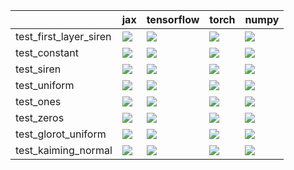 |                        | jax                                                                                                                                                                                    | tensorflow                                                                                                                                                                             | torch                                                                                                                                                                                  | numpy                                                                                                                                                                                  |
|:-----------------------|:---------------------------------------------------------------------------------------------------------------------------------------------------------------------------------------|:---------------------------------------------------------------------------------------------------------------------------------------------------------------------------------------|:---------------------------------------------------------------------------------------------------------------------------------------------------------------------------------------|:---------------------------------------------------------------------------------------------------------------------------------------------------------------------------------------|
| test_first_layer_siren | <a href="https://github.com/unifyai/ivy/actions/runs/3761609803/jobs/6393525903" rel="noopener noreferrer" target="_blank"><img src=https://img.shields.io/badge/-success-success></a> | <a href="https://github.com/unifyai/ivy/actions/runs/3770980987/jobs/6411137745" rel="noopener noreferrer" target="_blank"><img src=https://img.shields.io/badge/-success-success></a> | <a href="https://github.com/unifyai/ivy/actions/runs/3770980987/jobs/6411138571" rel="noopener noreferrer" target="_blank"><img src=https://img.shields.io/badge/-success-success></a> | <a href="https://github.com/unifyai/ivy/actions/runs/3770980987/jobs/6411139186" rel="noopener noreferrer" target="_blank"><img src=https://img.shields.io/badge/-success-success></a> |
| test_constant          | <a href="https://github.com/unifyai/ivy/actions/runs/3770980987/jobs/6411138455" rel="noopener noreferrer" target="_blank"><img src=https://img.shields.io/badge/-success-success></a> | <a href="https://github.com/unifyai/ivy/actions/runs/3770980987/jobs/6411138172" rel="noopener noreferrer" target="_blank"><img src=https://img.shields.io/badge/-success-success></a> | <a href="https://github.com/unifyai/ivy/actions/runs/3767837537/jobs/6405751842" rel="noopener noreferrer" target="_blank"><img src=https://img.shields.io/badge/-success-success></a> | <a href="https://github.com/unifyai/ivy/actions/runs/3738985881/jobs/6345732355" rel="noopener noreferrer" target="_blank"><img src=https://img.shields.io/badge/-success-success></a> |
| test_siren             | <a href="https://github.com/unifyai/ivy/actions/runs/3770980987/jobs/6411138699" rel="noopener noreferrer" target="_blank"><img src=https://img.shields.io/badge/-success-success></a> | <a href="https://github.com/unifyai/ivy/actions/runs/3770980987/jobs/6411138939" rel="noopener noreferrer" target="_blank"><img src=https://img.shields.io/badge/-success-success></a> | <a href="https://github.com/unifyai/ivy/actions/runs/3754502096/jobs/6378783981" rel="noopener noreferrer" target="_blank"><img src=https://img.shields.io/badge/-success-success></a> | <a href="https://github.com/unifyai/ivy/actions/runs/3751506506/jobs/6372565210" rel="noopener noreferrer" target="_blank"><img src=https://img.shields.io/badge/-success-success></a> |
| test_uniform           | <a href="https://github.com/unifyai/ivy/actions/runs/3747315651/jobs/6363422684" rel="noopener noreferrer" target="_blank"><img src=https://img.shields.io/badge/-success-success></a> | <a href="https://github.com/unifyai/ivy/actions/runs/3738985881/jobs/6345718292" rel="noopener noreferrer" target="_blank"><img src=https://img.shields.io/badge/-success-success></a> | <a href="null" rel="noopener noreferrer" target="_blank"><img src=https://img.shields.io/badge/-success-success></a>                                                                   | <a href="https://github.com/unifyai/ivy/actions/runs/3602947825" rel="noopener noreferrer" target="_blank"><img src=https://img.shields.io/badge/-success-success></a>                 |
| test_ones              | <a href="https://github.com/unifyai/ivy/actions/runs/3711273694/jobs/6291536126" rel="noopener noreferrer" target="_blank"><img src=https://img.shields.io/badge/-success-success></a> | <a href="https://github.com/unifyai/ivy/actions/runs/3711273694/jobs/6291545008" rel="noopener noreferrer" target="_blank"><img src=https://img.shields.io/badge/-success-success></a> | <a href="https://github.com/unifyai/ivy/actions/runs/3738985881/jobs/6345734471" rel="noopener noreferrer" target="_blank"><img src=https://img.shields.io/badge/-success-success></a> | <a href="https://github.com/unifyai/ivy/actions/runs/3738985881/jobs/6345715922" rel="noopener noreferrer" target="_blank"><img src=https://img.shields.io/badge/-success-success></a> |
| test_zeros             | <a href="https://github.com/unifyai/ivy/actions/runs/3751898517/jobs/6373437750" rel="noopener noreferrer" target="_blank"><img src=https://img.shields.io/badge/-success-success></a> | <a href="https://github.com/unifyai/ivy/actions/runs/3770980987/jobs/6411139186" rel="noopener noreferrer" target="_blank"><img src=https://img.shields.io/badge/-success-success></a> | <a href="https://github.com/unifyai/ivy/actions/runs/3724425628/jobs/6316572897" rel="noopener noreferrer" target="_blank"><img src=https://img.shields.io/badge/-success-success></a> | <a href="https://github.com/unifyai/ivy/actions/runs/3752257490/jobs/6374207970" rel="noopener noreferrer" target="_blank"><img src=https://img.shields.io/badge/-success-success></a> |
| test_glorot_uniform    | <a href="https://github.com/unifyai/ivy/actions/runs/3770980987/jobs/6411139186" rel="noopener noreferrer" target="_blank"><img src=https://img.shields.io/badge/-success-success></a> | <a href="https://github.com/unifyai/ivy/actions/runs/3738985881/jobs/6345710834" rel="noopener noreferrer" target="_blank"><img src=https://img.shields.io/badge/-success-success></a> | <a href="https://github.com/unifyai/ivy/actions/runs/3746708584/jobs/6362259430" rel="noopener noreferrer" target="_blank"><img src=https://img.shields.io/badge/-success-success></a> | <a href="null" rel="noopener noreferrer" target="_blank"><img src=https://img.shields.io/badge/-success-success></a>                                                                   |
| test_kaiming_normal    | <a href="https://github.com/unifyai/ivy/actions/runs/3729066358/jobs/6324644743" rel="noopener noreferrer" target="_blank"><img src=https://img.shields.io/badge/-success-success></a> | <a href="https://github.com/unifyai/ivy/actions/runs/3729066358/jobs/6324648834" rel="noopener noreferrer" target="_blank"><img src=https://img.shields.io/badge/-success-success></a> | <a href="null" rel="noopener noreferrer" target="_blank"><img src=https://img.shields.io/badge/-success-success></a>                                                                   | <a href="https://github.com/unifyai/ivy/actions/runs/3757391787/jobs/6384540214" rel="noopener noreferrer" target="_blank"><img src=https://img.shields.io/badge/-success-success></a> |